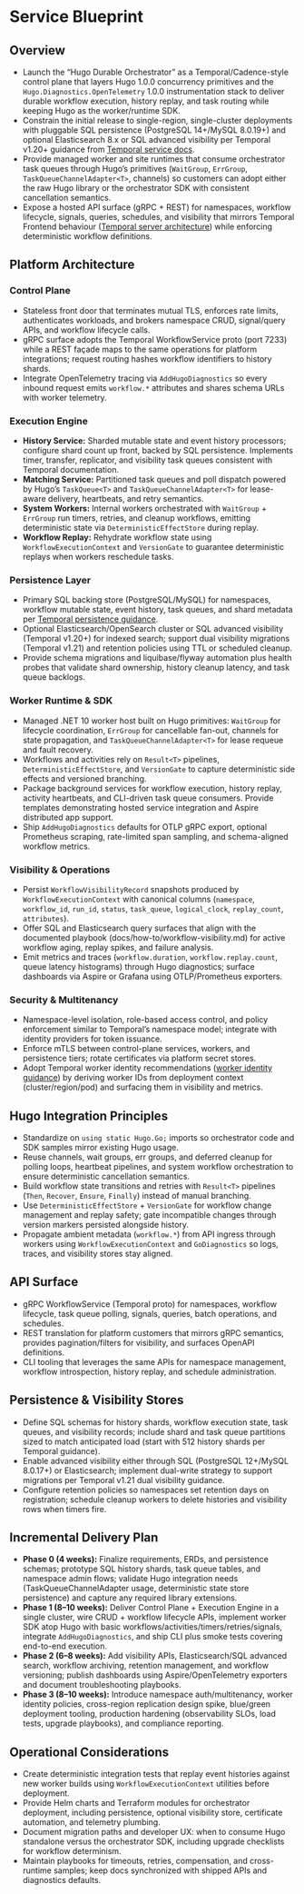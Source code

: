 # Service Blueprint

## Overview

- Launch the “Hugo Durable Orchestrator” as a Temporal/Cadence-style control plane that layers Hugo 1.0.0 concurrency primitives and the `Hugo.Diagnostics.OpenTelemetry` 1.0.0 instrumentation stack to deliver durable workflow execution, history replay, and task routing while keeping Hugo as the worker/runtime SDK.
- Constrain the initial release to single-region, single-cluster deployments with pluggable SQL persistence (PostgreSQL 14+/MySQL 8.0.19+) and optional Elasticsearch 8.x or SQL advanced visibility per Temporal v1.20+ guidance from [Temporal service docs](https://docs.temporal.io/temporal-service).
- Provide managed worker and site runtimes that consume orchestrator task queues through Hugo’s primitives (`WaitGroup`, `ErrGroup`, `TaskQueueChannelAdapter<T>`, channels) so customers can adopt either the raw Hugo library or the orchestrator SDK with consistent cancellation semantics.
- Expose a hosted API surface (gRPC + REST) for namespaces, workflow lifecycle, signals, queries, schedules, and visibility that mirrors Temporal Frontend behaviour ([Temporal server architecture](https://docs.temporal.io/temporal-service/temporal-server)) while enforcing deterministic workflow definitions.

## Platform Architecture

### Control Plane

- Stateless front door that terminates mutual TLS, enforces rate limits, authenticates workloads, and brokers namespace CRUD, signal/query APIs, and workflow lifecycle calls.
- gRPC surface adopts the Temporal WorkflowService proto (port 7233) while a REST façade maps to the same operations for platform integrations; request routing hashes workflow identifiers to history shards.
- Integrate OpenTelemetry tracing via `AddHugoDiagnostics` so every inbound request emits `workflow.*` attributes and shares schema URLs with worker telemetry.

### Execution Engine

- **History Service:** Sharded mutable state and event history processors; configure shard count up front, backed by SQL persistence. Implements timer, transfer, replicator, and visibility task queues consistent with Temporal documentation.
- **Matching Service:** Partitioned task queues and poll dispatch powered by Hugo’s `TaskQueue<T>` and `TaskQueueChannelAdapter<T>` for lease-aware delivery, heartbeats, and retry semantics.
- **System Workers:** Internal workers orchestrated with `WaitGroup` + `ErrGroup` run timers, retries, and cleanup workflows, emitting deterministic state via `DeterministicEffectStore` during replay.
- **Workflow Replay:** Rehydrate workflow state using `WorkflowExecutionContext` and `VersionGate` to guarantee deterministic replays when workers reschedule tasks.

### Persistence Layer

- Primary SQL backing store (PostgreSQL/MySQL) for namespaces, workflow mutable state, event history, task queues, and shard metadata per [Temporal persistence guidance](https://docs.temporal.io/temporal-service/persistence).
- Optional Elasticsearch/OpenSearch cluster or SQL advanced visibility (Temporal v1.20+) for indexed search; support dual visibility migrations (Temporal v1.21) and retention policies using TTL or scheduled cleanup.
- Provide schema migrations and liquibase/flyway automation plus health probes that validate shard ownership, history cleanup latency, and task queue backlogs.

### Worker Runtime & SDK

- Managed .NET 10 worker host built on Hugo primitives: `WaitGroup` for lifecycle coordination, `ErrGroup` for cancellable fan-out, channels for state propagation, and `TaskQueueChannelAdapter<T>` for lease requeue and fault recovery.
- Workflows and activities rely on `Result<T>` pipelines, `DeterministicEffectStore`, and `VersionGate` to capture deterministic side effects and versioned branching.
- Package background services for workflow execution, history replay, activity heartbeats, and CLI-driven task queue consumers. Provide templates demonstrating hosted service integration and Aspire distributed app support.
- Ship `AddHugoDiagnostics` defaults for OTLP gRPC export, optional Prometheus scraping, rate-limited span sampling, and schema-aligned workflow metrics.

### Visibility & Operations

- Persist `WorkflowVisibilityRecord` snapshots produced by `WorkflowExecutionContext` with canonical columns (`namespace`, `workflow_id`, `run_id`, `status`, `task_queue`, `logical_clock`, `replay_count`, `attributes`).
- Offer SQL and Elasticsearch query surfaces that align with the documented playbook (docs/how-to/workflow-visibility.md) for active workflow aging, replay spikes, and failure analysis.
- Emit metrics and traces (`workflow.duration`, `workflow.replay.count`, queue latency histograms) through Hugo diagnostics; surface dashboards via Aspire or Grafana using OTLP/Prometheus exporters.

### Security & Multitenancy

- Namespace-level isolation, role-based access control, and policy enforcement similar to Temporal’s namespace model; integrate with identity providers for token issuance.
- Enforce mTLS between control-plane services, workers, and persistence tiers; rotate certificates via platform secret stores.
- Adopt Temporal worker identity recommendations ([worker identity guidance](https://docs.temporal.io/workers)) by deriving worker IDs from deployment context (cluster/region/pod) and surfacing them in visibility and metrics.

## Hugo Integration Principles

- Standardize on `using static Hugo.Go;` imports so orchestrator code and SDK samples mirror existing Hugo usage.
- Reuse channels, wait groups, err groups, and deferred cleanup for polling loops, heartbeat pipelines, and system workflow orchestration to ensure deterministic cancellation semantics.
- Build workflow state transitions and retries with `Result<T>` pipelines (`Then`, `Recover`, `Ensure`, `Finally`) instead of manual branching.
- Use `DeterministicEffectStore` + `VersionGate` for workflow change management and replay safety; gate incompatible changes through version markers persisted alongside history.
- Propagate ambient metadata (`workflow.*`) from API ingress through workers using `WorkflowExecutionContext` and `GoDiagnostics` so logs, traces, and visibility stores stay aligned.

## API Surface

- gRPC WorkflowService (Temporal proto) for namespaces, workflow lifecycle, task queue polling, signals, queries, batch operations, and schedules.
- REST translation for platform customers that mirrors gRPC semantics, provides pagination/filters for visibility, and surfaces OpenAPI definitions.
- CLI tooling that leverages the same APIs for namespace management, workflow introspection, history replay, and schedule administration.

## Persistence & Visibility Stores

- Define SQL schemas for history shards, workflow execution state, task queues, and visibility records; include shard and task queue partitions sized to match anticipated load (start with 512 history shards per Temporal guidance).
- Enable advanced visibility either through SQL (PostgreSQL 12+/MySQL 8.0.17+) or Elasticsearch; implement dual-write strategy to support migrations per Temporal v1.21 dual visibility guidance.
- Configure retention policies so namespaces set retention days on registration; schedule cleanup workers to delete histories and visibility rows when timers fire.

## Incremental Delivery Plan

- **Phase 0 (4 weeks):** Finalize requirements, ERDs, and persistence schemas; prototype SQL history shards, task queue tables, and namespace admin flows; validate Hugo integration needs (TaskQueueChannelAdapter usage, deterministic state store persistence) and capture any required library extensions.
- **Phase 1 (8–10 weeks):** Deliver Control Plane + Execution Engine in a single cluster, wire CRUD + workflow lifecycle APIs, implement worker SDK atop Hugo with basic workflows/activities/timers/retries/signals, integrate `AddHugoDiagnostics`, and ship CLI plus smoke tests covering end-to-end execution.
- **Phase 2 (6–8 weeks):** Add visibility APIs, Elasticsearch/SQL advanced search, workflow archiving, retention management, and workflow versioning; publish dashboards using Aspire/OpenTelemetry exporters and document troubleshooting playbooks.
- **Phase 3 (8–10 weeks):** Introduce namespace auth/multitenancy, worker identity policies, cross-region replication design spike, blue/green deployment tooling, production hardening (observability SLOs, load tests, upgrade playbooks), and compliance reporting.

## Operational Considerations

- Create deterministic integration tests that replay event histories against new worker builds using `WorkflowExecutionContext` utilities before deployment.
- Provide Helm charts and Terraform modules for orchestrator deployment, including persistence, optional visibility store, certificate automation, and telemetry plumbing.
- Document migration paths and developer UX: when to consume Hugo standalone versus the orchestrator SDK, including upgrade checklists for workflow determinism.
- Maintain playbooks for timeouts, retries, compensation, and cross-runtime samples; keep docs synchronized with shipped APIs and diagnostics defaults.
